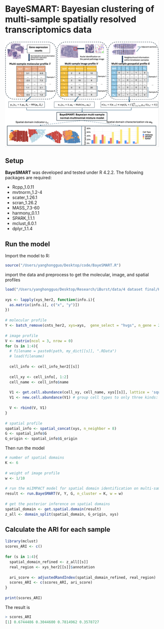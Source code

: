 # BayeSMART: Bayesian clustering of multi-sample spatially resolved transcriptomics data


![BayeSMART](fig/flowchart.png)


## Setup
**BayeSMART** was developed and tested under R 4.2.2. The following packages are required:
- Rcpp_1.0.11   
- mvtnorm_1.2-4 
- scater_1.26.1
- scran_1.26.2 
- MASS_7.3-60  
- harmony_0.1.1
- SPARK_1.1.1
- mclust_6.0.1  
- dplyr_1.1.4  


## Run the model
Import the model to R:
```r
source("/Users/yanghongguo/Desktop/code/BayeSMART.R")
```

import the data and preprocess to get the molecular, image, and spatial profiles
```r
load("/Users/yanghongguo/Desktop/Research/iBurst/data/4 dataset final/HER2_p.RData")

xys <- lapply(xys_her2, function(info.i){
  as.matrix(info.i[, c("x", "y")])
})

# molecular profile
Y <- batch_remove(cnts_her2, xys=xys,  gene_select = "hvgs", n_gene = 2000, pcn = 3)

# image profile
V <- matrix(ncol = 3, nrow = 0)
for (s in 1:4){
  # filename = paste0(path, my_dict[[s]], ".RData")
  # load(filename)
  
  cell_info <- cell_info_her2[[s]]
  
  cell_xy <- cell_info[, 1:2]
  cell_name <- cell_info$name
  
  V1 <- get.cell.abundance(cell_xy, cell_name, xys[[s]], lattice = 'square')
  V1 <- new.cell.abundance(V1) # group cell types to only three kinds: tumor, stroma, and immune
  
  V <- rbind(V, V1)
}

# spatial profile
spatial_info <- spatial_concat(xys, n_neighbor = 8)
G <- spatial_info$G
G_origin <- spatial_info$G_origin
```

Then run the model
```r
# number of spatial domains
K <- 6

# weight of image profile
w <- 1/10

# run the miIMPACT model for spatial domain identification on multi-sample
result <- run.BayeSMART(V, Y, G, n_cluster = K, w = w)

# get the posterior inference on spatial domains
spatial_domain <- get.spatial.domain(result)
z_all <- domain_split(spatial_domain, G_origin, xys)
```


## Calculate the ARI for each sample
```r
library(mclust)
scores_ARI <- c()

for (s in 1:4){
  spatial_domain_refined <- z_all[[s]]
  real_region <- xys_her2[[s]]$annotation
  
  ari_score <- adjustedRandIndex(spatial_domain_refined, real_region)
  scores_ARI <- c(scores_ARI, ari_score)
}

print(scores_ARI)
```

The result is
```r
> scores_ARI
[1] 0.6744486 0.3044600 0.7814962 0.3578727
```
